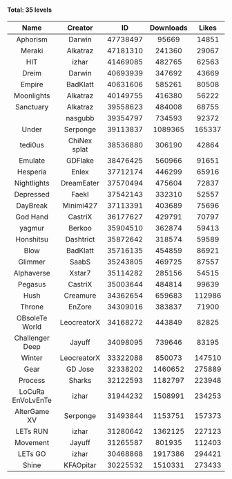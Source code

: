 #### Total: 35 levels

| Name | Creator | ID | Downloads | Likes |
|:---:|:---:|:---:|:---:|:---:|
| Aphorism | Darwin | 47738497 | 95669 | 14851
| Meraki | Alkatraz | 47181310 | 241360 | 29067
| HIT | izhar | 41469085 | 482765 | 62563
| Dreim | Darwin | 40693939 | 347692 | 43669
| Empire | BadKlatt | 40631606 | 585261 | 80508
| Moonlights | Alkatraz | 40149755 | 416380 | 56222
| Sanctuary | Alkatraz | 39558623 | 484008 | 68755
|   | nasgubb | 39354797 | 734593 | 92372
| Under | Serponge | 39113837 | 1089365 | 165337
| tedi0us | ChiNex splat | 38536880 | 306190 | 42864
| Emulate | GDFlake | 38476425 | 560966 | 91651
| Hesperia | Enlex | 37712174 | 446299 | 65916
| Nightlights | DreamEater | 37570494 | 475604 | 72837
| Depressed | FaekI | 37542143 | 332310 | 52557
| DayBreak | Minimi427 | 37113391 | 403689 | 75696
| God Hand | CastriX | 36177627 | 429791 | 70797
| yagmur | Berkoo | 35904510 | 362874 | 59413
| Honshitsu | Dashtrict | 35872642 | 318574 | 59589
| Blow | BadKlatt | 35716135 | 454859 | 86921
| Glimmer | SaabS | 35243805 | 469725 | 87557
| Alphaverse | Xstar7 | 35114282 | 285156 | 54515
| Pegasus | CastriX | 35003644 | 484814 | 99639
| Hush | Creamure | 34362654 | 659683 | 112986
| Throne | EnZore | 34309016 | 383837 | 71900
| OBsoleTe World | LeocreatorX | 34168272 | 443849 | 82825
| Challenger Deep | Jayuff | 34098095 | 739646 | 83195
| Winter | LeocreatorX | 33322088 | 850073 | 147510
| Gear | GD Jose | 32338202 | 1460652 | 275889
| Process | Sharks | 32122593 | 1182797 | 223948
| LoCuRa EnVoLvEnTe | izhar | 31944232 | 1508991 | 234253
| AlterGame XV | Serponge | 31493844 | 1153751 | 157373
| LETs  RUN | izhar | 31280642 | 1362125 | 227123
| Movement | Jayuff | 31265587 | 801935 | 112403
| LETs GO | izhar | 30468868 | 1917386 | 294421
| Shine | KFAOpitar | 30225532 | 1510331 | 273433

